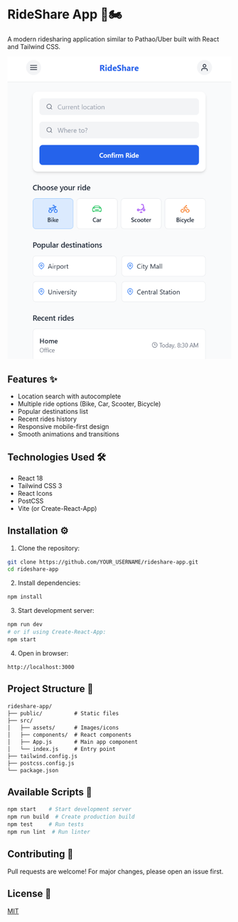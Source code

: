 # RideShare App 🚗🏍️

A modern ridesharing application similar to Pathao/Uber built with React and Tailwind CSS.

![App Screenshot](./src/assets/screenshot.png) <!-- Add your screenshot later -->

## Features ✨

- Location search with autocomplete
- Multiple ride options (Bike, Car, Scooter, Bicycle)
- Popular destinations list
- Recent rides history
- Responsive mobile-first design
- Smooth animations and transitions

## Technologies Used 🛠️

- React 18
- Tailwind CSS 3
- React Icons
- PostCSS
- Vite (or Create-React-App)

## Installation ⚙️

1. Clone the repository:
```bash
git clone https://github.com/YOUR_USERNAME/rideshare-app.git
cd rideshare-app
```

2. Install dependencies:
```bash
npm install
```

3. Start development server:
```bash
npm run dev
# or if using Create-React-App:
npm start
```

4. Open in browser:
```
http://localhost:3000
```

## Project Structure 📁

```
rideshare-app/
├── public/          # Static files
├── src/
│   ├── assets/      # Images/icons
│   ├── components/  # React components
│   ├── App.js       # Main app component
│   └── index.js     # Entry point
├── tailwind.config.js
├── postcss.config.js
└── package.json
```

## Available Scripts 📜

```bash
npm start    # Start development server
npm run build  # Create production build
npm test     # Run tests
npm run lint  # Run linter
```

## Contributing 🤝

Pull requests are welcome! For major changes, please open an issue first.

## License 📄

[MIT](https://choosealicense.com/licenses/mit/)
